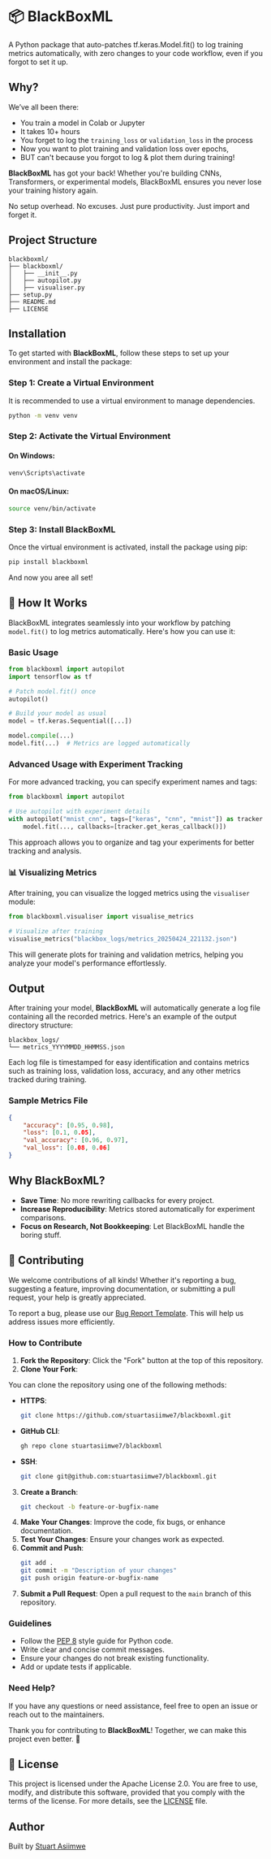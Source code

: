 # 📦 BlackBoxML
 A Python package that auto-patches tf.keras.Model.fit() to log training metrics automatically, with zero changes to your code workflow, even if you forgot to set it up.

## Why?

We’ve all been there:
- You train a model in Colab or Jupyter
- It takes 10+ hours
- You forget to log the `training_loss` or `validation_loss` in the process
- Now you want to plot training and validation loss over epochs, 
- BUT can't because you forgot to log & plot them during training!

**BlackBoxML** has got your back!
Whether you're building CNNs, Transformers, or experimental models, BlackBoxML ensures you never lose your training history again.

No setup overhead.
No excuses.
Just pure productivity.
Just import and forget it.

## Project Structure

```
blackboxml/
├── blackboxml/
│   ├── __init__.py
│   ├── autopilot.py
│   ├── visualiser.py
├── setup.py
├── README.md
├── LICENSE
```

## Installation

To get started with **BlackBoxML**, follow these steps to set up your environment and install the package:

### Step 1: Create a Virtual Environment

It is recommended to use a virtual environment to manage dependencies.

```bash
python -m venv venv
```

### Step 2: Activate the Virtual Environment

#### On Windows:
```bash
venv\Scripts\activate
```

#### On macOS/Linux:
```bash
source venv/bin/activate
```

### Step 3: Install BlackBoxML

Once the virtual environment is activated, install the package using pip:

```bash
pip install blackboxml
```

And now you aree all set! 

## 🧩 How It Works

BlackBoxML integrates seamlessly into your workflow by patching `model.fit()` to log metrics automatically. Here's how you can use it:

### Basic Usage

```python
from blackboxml import autopilot
import tensorflow as tf

# Patch model.fit() once
autopilot()

# Build your model as usual
model = tf.keras.Sequential([...])

model.compile(...)
model.fit(...)  # Metrics are logged automatically
```

### Advanced Usage with Experiment Tracking

For more advanced tracking, you can specify experiment names and tags:

```python
from blackboxml import autopilot

# Use autopilot with experiment details
with autopilot("mnist_cnn", tags=["keras", "cnn", "mnist"]) as tracker:
    model.fit(..., callbacks=[tracker.get_keras_callback()])
```

This approach allows you to organize and tag your experiments for better tracking and analysis.

### 📊 Visualizing Metrics

After training, you can visualize the logged metrics using the `visualiser` module:

```python
from blackboxml.visualiser import visualise_metrics

# Visualize after training
visualise_metrics("blackbox_logs/metrics_20250424_221132.json")
```

This will generate plots for training and validation metrics, helping you analyze your model's performance effortlessly.

## Output

After training your model, **BlackBoxML** will automatically generate a log file containing all the recorded metrics. Here's an example of the output directory structure:

```
blackbox_logs/
└── metrics_YYYYMMDD_HHMMSS.json
```

Each log file is timestamped for easy identification and contains metrics such as training loss, validation loss, accuracy, and any other metrics tracked during training.
### Sample Metrics File

```json
{
    "accuracy": [0.95, 0.98],
    "loss": [0.1, 0.05],
    "val_accuracy": [0.96, 0.97],
    "val_loss": [0.08, 0.06]
}
```
## Why BlackBoxML?

- **Save Time**: No more rewriting callbacks for every project.
- **Increase Reproducibility**: Metrics stored automatically for experiment comparisons.
- **Focus on Research, Not Bookkeeping**: Let BlackBoxML handle the boring stuff.

## 🤝 Contributing

We welcome contributions of all kinds! Whether it's reporting a bug, suggesting a feature, improving documentation, or submitting a pull request, your help is greatly appreciated.

To report a bug, please use our [Bug Report Template](./.github/ISSUE_TEMPLATE/bug_report.md). This will help us address issues more efficiently.

### How to Contribute

1. **Fork the Repository**: Click the "Fork" button at the top of this repository.
2. **Clone Your Fork**: 

You can clone the repository using one of the following methods:

- **HTTPS**:
    ```bash
    git clone https://github.com/stuartasiimwe7/blackboxml.git
    ```
- **GitHub CLI**:
    ```bash
    gh repo clone stuartasiimwe7/blackboxml
    ```
- **SSH**:
    ```bash
    git clone git@github.com:stuartasiimwe7/blackboxml.git
    ```
3. **Create a Branch**: 
    ```bash
    git checkout -b feature-or-bugfix-name
    ```
4. **Make Your Changes**: Improve the code, fix bugs, or enhance documentation.
5. **Test Your Changes**: Ensure your changes work as expected.
6. **Commit and Push**:
    ```bash
    git add .
    git commit -m "Description of your changes"
    git push origin feature-or-bugfix-name
    ```
7. **Submit a Pull Request**: Open a pull request to the `main` branch of this repository.

### Guidelines

- Follow the [PEP 8](https://peps.python.org/pep-0008/) style guide for Python code.
- Write clear and concise commit messages.
- Ensure your changes do not break existing functionality.
- Add or update tests if applicable.

### Need Help?

If you have any questions or need assistance, feel free to open an issue or reach out to the maintainers.

Thank you for contributing to **BlackBoxML**! Together, we can make this project even better. 🚀

## 📜 License

This project is licensed under the Apache License 2.0. You are free to use, modify, and distribute this software, provided that you comply with the terms of the license. For more details, see the [LICENSE](./LICENSE) file.

## Author

Built by [Stuart Asiimwe](https://www.linkedin.com/in/stuartasiimwe/)